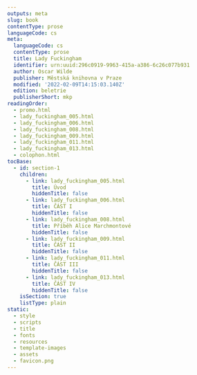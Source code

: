 ```yaml
---
outputs: meta
slug: book
contentType: prose
languageCode: cs
meta:
  languageCode: cs
  contentType: prose
  title: Lady Fuckingham
  identifier: urn:uuid:296c0919-9963-415a-a386-6c26c077b931
  author: Oscar Wilde
  publisher: Městská knihovna v Praze
  modified: '2022-02-09T14:15:03.140Z'
  edition: beletrie
  publisherShort: mkp
readingOrder:
  - promo.html
  - lady_fuckingham_005.html
  - lady_fuckingham_006.html
  - lady_fuckingham_008.html
  - lady_fuckingham_009.html
  - lady_fuckingham_011.html
  - lady_fuckingham_013.html
  - colophon.html
tocBase:
  - id: section-1
    children:
      - link: lady_fuckingham_005.html
        title: Úvod
        hiddenTitle: false
      - link: lady_fuckingham_006.html
        title: ČÁST I
        hiddenTitle: false
      - link: lady_fuckingham_008.html
        title: Příběh Alice Marchmontové
        hiddenTitle: false
      - link: lady_fuckingham_009.html
        title: ČÁST II
        hiddenTitle: false
      - link: lady_fuckingham_011.html
        title: ČÁST III
        hiddenTitle: false
      - link: lady_fuckingham_013.html
        title: ČÁST IV
        hiddenTitle: false
    isSection: true
    listType: plain
static:
  - style
  - scripts
  - title
  - fonts
  - resources
  - template-images
  - assets
  - favicon.png
---
```

